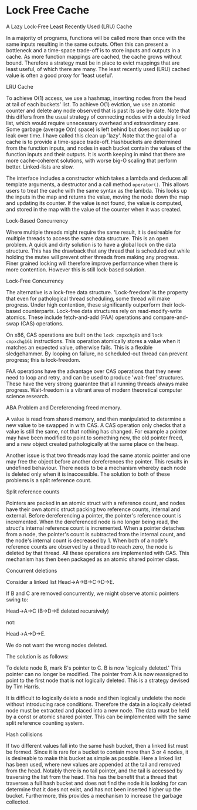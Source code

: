 # Lock Free Cache
A Lazy Lock-Free Least Recently Used (LRU) Cache

In a majority of programs, functions will be called more than once with the same inputs resulting in the same outputs. Often this can present a bottleneck and a time-space trade-off is to store inputs and outputs in a cache. As more function mappings are cached, the cache grows without bound. Therefore a strategy must be in place to evict mappings that are least useful, of which there are many. The least recently used (LRU) cached value is often a good proxy for 'least useful'.

LRU Cache

To achieve O(1) access, we use a hashmap, inserting nodes from the head at tail of each buckets' list. To achieve O(1) eviction, we use an atomic counter and delete any node observed that is past its use by date. Note that this differs from the usual strategy of connecting nodes with a doubly linked list, which would require unnecessary overhead and extraordinary care. Some garbage (average O(n) space) is left behind but does not build up or leak over time. I have called this clean up 'lazy'. Note that the goal of a cache is to provide a time-space trade-off.
Hashbuckets are determined from the function inputs, and nodes in each bucket contain the values of the function inputs and their outputs. It is worth keeping in mind that there are more cache-coherent solutions, with worse big-O scaling that perform better. Linked-lists are slow.

The interface includes a constructor which takes a lambda and deduces all template arguments, a destructor and a call method `operator()`. This allows users to treat the cache with the same syntax as the lambda. This looks up the inputs in the map and returns the value, moving the node down the map and updating its counter. If the value is not found, the value is computed, and stored in the map with the value of the counter when it was created.

Lock-Based Concurrency

Where multiple threads might require the same result, it is desireable for multiple threads to access the same data structure. This is an open problem. A quick and dirty solution is to have a global lock on the data structure. This has the drawback that any thread that is scheduled out while holding the mutex will prevent other threads from making any progress. Finer grained locking will therefore improve performance when there is more contention. However this is still lock-based solution.

Lock-Free Concurrency

The alternative is a lock-free data structure. 'Lock-freedom' is the property that even for pathological thread scheduling, some thread will make progress. Under high contention, these significantly outperform their lock-based counterparts. Lock-free data structures rely on read-modify-write atomics. These include fetch-and-add (FAA) operations and compare-and-swap (CAS) operations.

On x86, CAS operations are built on the `lock cmpxchg8b` and `lock cmpxchg16b` instructions. This operation atomically stores a value when it matches an expected value, otherwise fails. This is a flexible sledgehammer. By looping on failure, no scheduled-out thread can prevent progress; this is lock-freedom.

FAA operations have the advantage over CAS operations that they never need to loop and retry, and can be used to produce 'wait-free' structures. These have the very strong guarantee that all running threads always make progress. Wait-freedom is a vibrant area of modern theoretical computer science research.

ABA Problem and Dereferencing freed memory.

A value is read from shared memory, and then manipulated to determine a new value to be swapped in with CAS. A CAS operation only checks that a value is still the same, not that nothing has changed. For example a pointer may have been modified to point to something new, the old pointer freed, and a new object created pathologically at the same place on the heap.

Another issue is that two threads may load the same atomic pointer and one may free the object before another dereferences the pointer. This results in undefined behaviour. There needs to be a mechanism whereby each node is deleted only when it is inaccessible. The solution to both of these problems is a split reference count.

Split reference counts

Pointers are packed in an atomic struct with a reference count, and nodes have their own atomic struct packing two reference counts, internal and external. Before dereferencing a pointer, the pointer's reference count is incremented. When the dereferenced node is no longer being read, the struct's internal reference count is incremented. When a pointer detaches from a node, the pointer's count is subtracted from the internal count, and the node's internal count is decreased by 1. When both of a node's reference counts are observed by a thread to reach zero, the node is deleted by that thread. All these operations are implemented with CAS.
This mechanism has then been packaged as an atomic shared pointer class.

Concurrent deletions

Consider a linked list Head->A->B->C->D->E.

If B and C are removed concurrently, we might observe atomic pointers swing to:

  Head->A->C (B->D->E deleted recursively)
  
not:

  Head->A->D->E.
  
  We do not want the wrong nodes deleted.

The solution is as follows:

To delete node B, mark B's pointer to C. B is now 'logically deleted.' This pointer can no longer be modified. The pointer from A is now reassigned to point to the first node that is not logically deleted. This is a strategy devised by Tim Harris.

It is difficult to logically delete a node and then logically undelete the node without introducing race conditions. Therefore the data in a logically deleted node must be extracted and placed into a new node. The data must be held by a const or atomic shared pointer. This can be implemented with the same split reference counting system.

Hash collisions

If two different values fall into the same hash bucket, then a linked list must be formed. Since it is rare for a bucket to contain more than 3 or 4 nodes, it is desireable to make this bucket as simple as possible. Here a linked list has been used, where new values are appended at the tail and removed from the head. Notably there is no tail pointer, and the tail is accessed by traversing the list from the head. This has the benefit that a thread that traverses a full hash bucket and does not find the node it is looking for can determine that it does not exist, and has not been inserted higher up the bucket. Furthermore, this provides a mechanism to increase the garbage collected.
